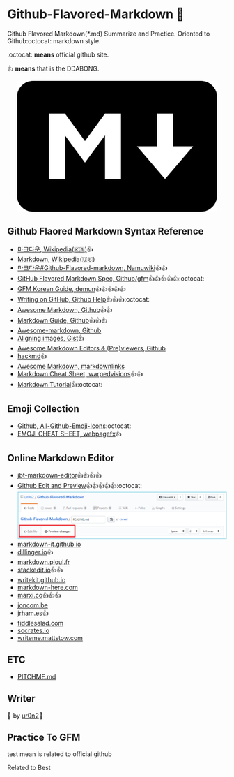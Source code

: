 # Github-Flavored-Markdown :rocket:
Github Flavored Markdown(\*.md) Summarize and Practice. Oriented to Github:octocat: markdown style.

:octocat: **means** official github site.

:thumbsup: **means** that is the DDABONG.

<p align="center">
  <img width="460" height="300" src="https://raw.githubusercontent.com/ur0n2/Github-Flavored-Markdown/master/md_mark.png">
</p>

## Github Flaored Markdown Syntax Reference
- [마크다운, Wikipedia(:kr:)](https://ko.wikipedia.org/wiki/%EB%A7%88%ED%81%AC%EB%8B%A4%EC%9A%B4):thumbsup:
- [Markdown, Wikipedia(:us:)](https://en.wikipedia.org/wiki/Markdown)
- [마크다운#Github-Flavored-markdown, Namuwiki](https://namu.wiki/w/마크다운):thumbsup::thumbsup:
- [GitHub Flavored Markdown Spec, Github/gfm](https://github.github.com/gfm/):thumbsup::thumbsup::thumbsup::thumbsup::thumbsup::octocat:
- [GFM Korean Guide, demun](https://github.com/demun/blog/tree/master/Github):thumbsup::thumbsup::thumbsup::thumbsup::thumbsup:
- [Writing on GitHub, Github Help](https://help.github.com/categories/writing-on-github/):thumbsup::thumbsup::thumbsup::octocat:
- [Awesome Markdown, Github](https://github.com/BubuAnabelas/awesome-markdown):thumbsup::thumbsup:
- [Markdown Guide, Github](https://guides.github.com/features/mastering-markdown/):thumbsup::thumbsup::thumbsup:
- [Awesome-markdown, Github](https://github.com/mundimark/awesome-markdown)
- [Aligning images, Gist](https://gist.github.com/DavidWells/7d2e0e1bc78f4ac59a123ddf8b74932d):thumbsup:
- [Awesome Markdown Editors & (Pre)viewers, Github](https://github.com/mundimark/awesome-markdown-editors)
- [hackmd](https://hackmd.io/features):thumbsup:
- [Awesome Markdown, markdownlinks](https://markdownlinks.com/)
- [Markdown Cheat Sheet, warpedvisions](https://warpedvisions.org/projects/markdown-cheat-sheet/):thumbsup::thumbsup:
- [Markdown Tutorial](http://www.markdowntutorial.com/):thumbsup::octocat:


## Emoji Collection
- [Github, All-Github-Emoji-Icons](https://github.com/scotch-io/All-Github-Emoji-Icons):octocat:
- [EMOJI CHEAT SHEET, webpagefx](https://www.webpagefx.com/tools/emoji-cheat-sheet/):thumbsup:


## Online Markdown Editor
- [jbt-markdown-editor](https://jbt.github.io/markdown-editor):thumbsup::thumbsup::thumbsup::thumbsup:
- [Github Edit and Preview](https://github.com/ur0n2/Github-Flavored-Markdown/edit/master/README.md):thumbsup::thumbsup::thumbsup::thumbsup::thumbsup::octocat:
![github_md_editor](https://raw.githubusercontent.com/ur0n2/Github-Flavored-Markdown/master/Edit_And_Preview.png)
- [markdown-it.github.io](https://markdown-it.github.io/)
- [dillinger.io](http://dillinger.io/):thumbsup:
- [markdown.pioul.fr](http://markdown.pioul.fr/)
- [stackedit.io](https://stackedit.io/editor):thumbsup::thumbsup:
- [writekit.github.io](http://writekit.github.io/markdown.note/note.html#)
- [markdown-here.com](http://markdown-here.com/)
- [marxi.co](https://marxi.co/):thumbsup::thumbsup::thumbsup:
- [joncom.be](http://joncom.be/experiments/markdown-editor/edit/)
- [jrham.es](http://jrham.es/instantmark/):thumbsup:
- [fiddlesalad.com](http://fiddlesalad.com/markdown/)
- [socrates.io](http://socrates.io/#M0KCYuh)
- [writeme.mattstow.com](http://writeme.mattstow.com/)

## ETC
- [PITCHME.md](https://gitpitch.com/)


## Writer 
:gift: by [ur0n2](https://github.com/ur0n2):ghost:


## Practice To GFM
test
 mean is related to official github 

Related to Best 
